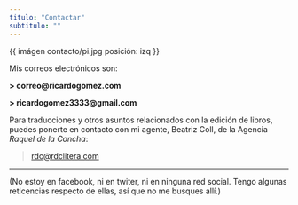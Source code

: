 ```yaml
---
titulo: "Contactar"
subtitulo: ""
---
```

{{ imágen contacto/pi.jpg posición: izq }}

Mis correos electrónicos son:

__> correo@ricardogomez.com__

__> ricardogomez3333@gmail.com__

Para traducciones y otros asuntos relacionados con la edición de libros,
puedes ponerte en contacto con mi agente, Beatriz Coll, de la Agencia _Raquel
de la Concha_:

> rdc@rdclitera.com
* * *

(No estoy en facebook, ni en twiter, ni en ninguna red social. Tengo algunas
reticencias respecto de ellas, así que no me busques allí.)

